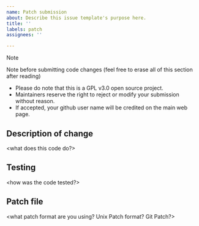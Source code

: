 ```yaml
---
name: Patch submission
about: Describe this issue template's purpose here.
title: ''
labels: patch
assignees: ''

---
```


> [!NOTE]
> Note before submitting code changes (feel free to erase all of this section after reading)
> * Please do note that this is a GPL v3.0 open source project.
> * Maintainers reserve the right to reject or modify your submission without reason.
> * If accepted, your github user name will be credited on the main web page.

## Description of change
<what does this code do?>

## Testing
<how was the code tested?>

## Patch file
<what patch format are you using? Unix Patch format? Git Patch?>
